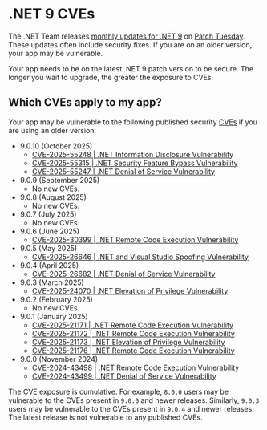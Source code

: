# .NET 9 CVEs

The .NET Team releases [monthly updates for .NET 9](https://github.com/dotnet/announcements/labels/.NET%209.0) on [Patch Tuesday](https://en.wikipedia.org/wiki/Patch_Tuesday). These updates often include security fixes. If you are on an older version, your app may be vulnerable.

Your app needs to be on the latest .NET 9 patch version to be secure. The longer you wait to upgrade, the greater the exposure to CVEs.

## Which CVEs apply to my app?

Your app may be vulnerable to the following published security [CVEs](https://www.cve.org/) if you are using an older version.

- 9.0.10 (October 2025)
  - [CVE-2025-55248 | .NET Information Disclosure Vulnerability](https://github.com/dotnet/announcements/issues/xxx)
  - [CVE-2025-55315 | .NET Security Feature Bypass Vulnerability](https://github.com/dotnet/announcements/issues/xxx)
  - [CVE-2025-55247 | .NET Denial of Service Vulnerability](https://github.com/dotnet/announcements/issues/xxx)
- 9.0.9 (September 2025)
  - No new CVEs.
- 9.0.8 (August 2025)
  - No new CVEs.
- 9.0.7 (July 2025)
  - No new CVEs.
- 9.0.6 (June 2025)
  - [CVE-2025-30399 | .NET Remote Code Execution Vulnerability](https://github.com/dotnet/announcements/issues/362)
- 9.0.5 (May 2025)
  - [CVE-2025-26646 | .NET and Visual Studio Spoofing Vulnerability](https://github.com/dotnet/announcements/issues/356)
- 9.0.4 (April 2025)
  - [CVE-2025-26682 | .NET Denial of Service Vulnerability](https://github.com/dotnet/announcements/issues/352)
- 9.0.3 (March 2025)
  - [CVE-2025-24070 | .NET Elevation of Privilege Vulnerability](https://github.com/dotnet/announcements/issues/348)
- 9.0.2 (February 2025)
  - No new CVEs.
- 9.0.1 (January 2025)
  - [CVE-2025-21171 | .NET Remote Code Execution Vulnerability](https://github.com/dotnet/announcements/issues/340)
  - [CVE-2025-21172 | .NET Remote Code Execution Vulnerability](https://github.com/dotnet/announcements/issues/339)
  - [CVE-2025-21173 | .NET Elevation of Privilege Vulnerability](https://github.com/dotnet/announcements/issues/337)
  - [CVE-2025-21176 | .NET Remote Code Execution Vulnerability](https://github.com/dotnet/announcements/issues/338)
- 9.0.0 (November 2024)
  - [CVE-2024-43498 | .NET Remote Code Execution Vulnerability](https://github.com/dotnet/announcements/issues/334)
  - [CVE-2024-43499 | .NET Denial of Service Vulnerability](https://github.com/dotnet/announcements/issues/333)

The CVE exposure is cumulative. For example, `8.0.0` users may be vulnerable to the CVEs present in `9.0.0` and newer releases. Similarly, `9.0.3` users may be vulnerable to the CVEs present in `9.0.4` and newer releases. The latest release is not vulnerable to any published CVEs.
